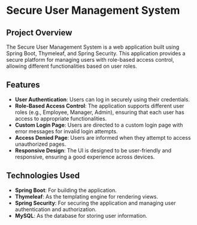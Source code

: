 # Secure User Management System

## Project Overview
The Secure User Management System is a web application built using Spring Boot, Thymeleaf, and Spring Security. This application provides a secure platform for managing users with role-based access control, allowing different functionalities based on user roles.

## Features
- **User Authentication**: Users can log in securely using their credentials.
- **Role-Based Access Control**: The application supports different user roles (e.g., Employee, Manager, Admin), ensuring that each user has access to appropriate functionalities.
- **Custom Login Page**: Users are directed to a custom login page with error messages for invalid login attempts.
- **Access Denied Page**: Users are informed when they attempt to access unauthorized pages.
- **Responsive Design**: The UI is designed to be user-friendly and responsive, ensuring a good experience across devices.

## Technologies Used
- **Spring Boot**: For building the application.
- **Thymeleaf**: As the templating engine for rendering views.
- **Spring Security**: For securing the application and managing user authentication and authorization.
- **MySQL**: As the database for storing user information.
